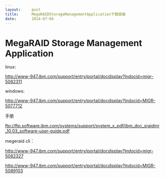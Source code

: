 ```yaml
---
layout:     post
title:      MegaRAIDStorageManagementApplication下载链接
date:       2014-07-04
---
```

# MegaRAID Storage Management Application

linux:

http://www-947.ibm.com/support/entry/portal/docdisplay?lndocid=migr-5082311

windows:

http://www-947.ibm.com/support/entry/portal/docdisplay?lndocid=MIGR-5077712

手册

ftp://ftp.software.ibm.com/systems/support/system_x_pdf/ibm_doc_sraidmr_10.03_software-user-guide.pdf

megeraid cli：

http://www-947.ibm.com/support/entry/portal/docdisplay?lndocid=migr-5082327

http://www-947.ibm.com/support/entry/portal/docdisplay?lndocid=MIGR-5089103
